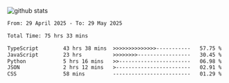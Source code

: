 
![github stats](https://github-readme-stats.vercel.app/api?username=realmahd1&show_icons=true&theme=codeSTACKr&hide_rank=true&count_private=true)

<!--START_SECTION:waka-->

```txt
From: 29 April 2025 - To: 29 May 2025

Total Time: 75 hrs 33 mins

TypeScript        43 hrs 38 mins  >>>>>>>>>>>>>>-----------   57.75 %
JavaScript        23 hrs          >>>>>>>>-----------------   30.45 %
Python            5 hrs 16 mins   >>-----------------------   06.98 %
JSON              2 hrs 12 mins   >------------------------   02.91 %
CSS               58 mins         -------------------------   01.29 %
```

<!--END_SECTION:waka-->
